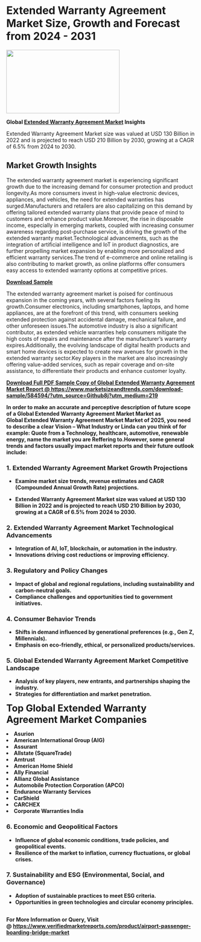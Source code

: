 <H1>Extended Warranty Agreement Market Size, Growth and Forecast from 2024 - 2031</H1><img class="aligncenter size-medium wp-image-584254" src="https://thirdeyenews.in/wp-content/uploads/2024/09/Global-Market-Research-300x168.jpeg" alt="" width="300" height="168" /><p><strong>Global&nbsp;<a href="https://www.marketsizeandtrends.com/download-sample/584594/?utm_source=Github8j?utm_medium=219">Extended Warranty Agreement Market</a> Insights</strong></p><p>Extended Warranty Agreement Market size was valued at USD 130 Billion in 2022 and is projected to reach USD 210 Billion by 2030, growing at a CAGR of 6.5% from 2024 to 2030.</p><p><h2>Market Growth Insights</h2> <p>The extended warranty agreement market is experiencing significant growth due to the increasing demand for consumer protection and product longevity.As more consumers invest in high-value electronic devices, appliances, and vehicles, the need for extended warranties has surged.Manufacturers and retailers are also capitalizing on this demand by offering tailored extended warranty plans that provide peace of mind to customers and enhance product value.Moreover, the rise in disposable income, especially in emerging markets, coupled with increasing consumer awareness regarding post-purchase service, is driving the growth of the extended warranty market.Technological advancements, such as the integration of artificial intelligence and IoT in product diagnostics, are further propelling market expansion by enabling more personalized and efficient warranty services.The trend of e-commerce and online retailing is also contributing to market growth, as online platforms offer consumers easy access to extended warranty options at competitive prices.</p> <p><strong><a href="#">Download Sample</a></strong></p> <p>The extended warranty agreement market is poised for continuous expansion in the coming years, with several factors fueling its growth.Consumer electronics, including smartphones, laptops, and home appliances, are at the forefront of this trend, with consumers seeking extended protection against accidental damage, mechanical failure, and other unforeseen issues.The automotive industry is also a significant contributor, as extended vehicle warranties help consumers mitigate the high costs of repairs and maintenance after the manufacturer’s warranty expires.Additionally, the evolving landscape of digital health products and smart home devices is expected to create new avenues for growth in the extended warranty sector.Key players in the market are also increasingly offering value-added services, such as repair coverage and on-site assistance, to differentiate their products and enhance customer loyalty.</p> <p><strong><a href="#"></p><p><span class=""><strong>Download Full PDF Sample Copy of Global Extended Warranty Agreement Market Report</strong> @ <a href="https://www.marketsizeandtrends.com/download-sample/584594/?utm_source=Github8j?utm_medium=219" target="_blank">https://www.marketsizeandtrends.com/download-sample/584594/?utm_source=Github8j?utm_medium=219</a></span></p><p>In order to make an accurate and perceptive description of future scope of a Global&nbsp;Extended Warranty Agreement Market Market as Global&nbsp;Extended Warranty Agreement Market Market of 2025, you need to describe a clear Vision &ndash; What Industry or Linda can you think of for example: Quote from a Technology, healthcare, automotive, renewable energy, name the market you are Reffering to.However, some general trends and factors usually impact market reports and their future outlook include:</p><h3>1.&nbsp;<strong>Extended Warranty Agreement Market Growth Projections</strong></h3><ul><li>Examine market size trends, revenue estimates and CAGR (Compounded Annual Growth Rate) projections.</li><li><p>Extended Warranty Agreement Market size was valued at USD 130 Billion in 2022 and is projected to reach USD 210 Billion by 2030, growing at a CAGR of 6.5% from 2024 to 2030.</p></li></ul><h3>2.&nbsp;<strong>Extended Warranty Agreement Market Technological Advancements</strong></h3><ul><li>Integration of AI, IoT, blockchain, or automation in the industry.</li><li>Innovations driving cost reductions or improving efficiency.</li></ul><h3>3.&nbsp;<strong>Regulatory and Policy Changes</strong></h3><ul><li>Impact of global and regional regulations, including sustainability and carbon-neutral goals.</li><li>Compliance challenges and opportunities tied to government initiatives.</li></ul><h3>4.&nbsp;<strong>Consumer Behavior Trends</strong></h3><ul><li>Shifts in demand influenced by generational preferences (e.g., Gen Z, Millennials).</li><li>Emphasis on eco-friendly, ethical, or personalized products/services.</li></ul><h3>5.&nbsp;<strong>Global Extended Warranty Agreement Market Competitive Landscape</strong></h3><ul><li>Analysis of key players, new entrants, and partnerships shaping the industry.</li><li>Strategies for differentiation and market penetration.</li></ul><p data-pm-slice="1 1 []"><span style="color: inherit; font-family: inherit; font-size: 25px;">Top Global Extended Warranty Agreement Market Companies</span></p><div class="" data-test-id=""><p><li>Asurion</li><li> American International Group (AIG)</li><li> Assurant</li><li> Allstate (SquareTrade)</li><li> Amtrust</li><li> American Home Shield</li><li> Ally Financial</li><li> Allianz Global Assistance</li><li> Automobile Protection Corporation (APCO)</li><li> Endurance Warranty Services</li><li> CarShield</li><li> CARCHEX</li><li> Corporate Warranties India</li></p></div><h3>6.&nbsp;<strong>Economic and Geopolitical Factors</strong></h3><ul><li>Influence of global economic conditions, trade policies, and geopolitical events.</li><li>Resilience of the market to inflation, currency fluctuations, or global crises.</li></ul><h3>7.&nbsp;<strong>Sustainability and ESG (Environmental, Social, and Governance)</strong></h3><ul><li>Adoption of sustainable practices to meet ESG criteria.</li><li>Opportunities in green technologies and circular economy principles.</li></ul><h2><strong style="font-size: 14px;">For More Information or Query, Visit @&nbsp;</strong><a style="background-color: #ffffff; font-size: 14px;" href="https://www.marketsizeandtrends.com/report/extended-warranty-agreement-market/" target="_blank">https://www.verifiedmarketreports.com/product/airport-passenger-boarding-bridge-market</a></h2>